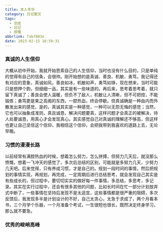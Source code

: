 ```yaml
---
title: 本人年华
category: 日记散文
tags:
  - 总结
  - 日记
  - 感慨
abbrlink: fab7803e
date: 2023-02-15 16:59:31
---
```


<!--more-->

### 真诚的人生信仰

大概从初中开始，我就开始思索自己的人生信仰，当时也没有什么目的，只是单纯的觉得有自己的信条，会很帅。刚开始想的是真诚、善良、机敏、勇笃，我记得还有对应的意象，真诚如风，善良如冰，机敏如声，勇笃如铮，现在想来，当时可能只是想押个韵，但细细一品，其实是有一些味道的。再后来，思考着思考着，就只留下真诚了；善良会使人温暖，但负不了敌人，机敏让人清晰，但不可把控，不能锻炼；勇笃更是束之高阁的东西，一腔热血，终会停歇。但真诚确是一种由内而外散发出来的感觉，是的，真诚其实是一种感觉，一种可以无怨无悔的感觉；当然，它也可以抽象成准则，真且诚恳，解决问题要真，这样问题才会真正的被解决，待人处要诚恳，用真心才会发现真心。其实感觉自己对真诚的理解还不够高，但这样也更让自己坚信这个信仰，我相信这个信仰，会把我带到我喜欢的道路上去，无论早晚。

### 习惯的漫漫长路

以前经常有满腔热血的时候，想着怎么努力，怎么拼搏，但努力几天后，就没那么愤慨，想着一飞冲天的感觉了，多次后总结的区别，可能就是多努力几天，少努力几天吧。后来觉得，只有养成习惯，才是自己的。规划一段时间的事情，然后把规划的事情实现，再规划，再完成，一定周期后进行总结思考，就会发现自己其实是有些成长的，但过程中，要切切实实的做好每一件事情，多总结，多思考，多记录。其实在实行过程中，还会有很多其他的问题，比如长时间在忙一部分计划放弃式中断了，一些事情在坚持后发现不是太适宜，这些事情都是很严重的阻碍，多次反馈后，我发现多半是计划设计的不好，自己太贪心，太急于求成了，两个月看本书，三个月学个乐器，一个月准备个考试，一生很短也很长，既然决定终身学习，那么就不要急。

### 优秀的峻峭高峰
